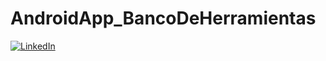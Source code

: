# AndroidApp_BancoDeHerramientas

[![LinkedIn](https://img.shields.io/badge/-LinkedIn-0077B5?logo=linkedin&logoColor=white)](https://www.linkedin.com/in/trinidadbenegas/)
